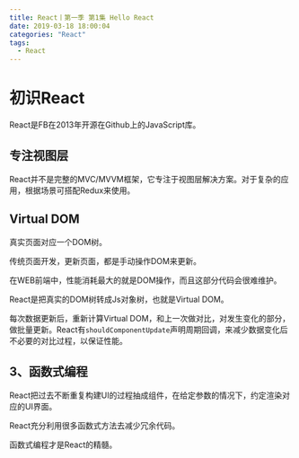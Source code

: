 ```yaml
---
title: React丨第一季 第1集 Hello React
date: 2019-03-18 18:00:04
categories: "React"
tags: 
  - React
---
```



# 初识React
React是FB在2013年开源在Github上的JavaScript库。

## 专注视图层
React并不是完整的MVC/MVVM框架，它专注于视图层解决方案。对于复杂的应用，根据场景可搭配Redux来使用。

## Virtual DOM
真实页面对应一个DOM树。

传统页面开发，更新页面，都是手动操作DOM来更新。


在WEB前端中，性能消耗最大的就是DOM操作，而且这部分代码会很难维护。

React是把真实的DOM树转成Js对象树，也就是Virtual DOM。

每次数据更新后，重新计算Virtual DOM，和上一次做对比，对发生变化的部分，做批量更新。React有`shouldComponentUpdate`声明周期回调，来减少数据变化后不必要的对比过程，以保证性能。


## 3、函数式编程
React把过去不断重复构建UI的过程抽成组件，在给定参数的情况下，约定渲染对应的UI界面。

React充分利用很多函数式方法去减少冗余代码。

函数式编程才是React的精髓。




